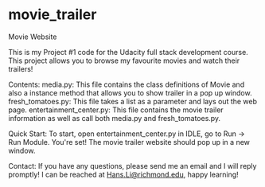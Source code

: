 # movie_trailer

Movie Website

This is my Project #1 code for the Udacity full stack development course. This project allows you to browse my favourite movies and watch their trailers!

Contents:
    media.py:
        This file contains the class definitions of Movie and also a instance method that allows you to show trailer in a pop up window.
    fresh_tomatoes.py:
        This file takes a list as a parameter and lays out the web page.
    entertainment_center.py:
        This file contains the movie trailer information as well as call both media.py and fresh_tomatoes.py.

Quick Start:
    To start, open entertainment_center.py in IDLE, go to Run -> Run Module.
    You're set! The movie trailer website should pop up in a new window.

Contact:
    If you have any questions, please send me an email and I will reply promptly!
    I can be reached at Hans.Li@richmond.edu, happy learning!
